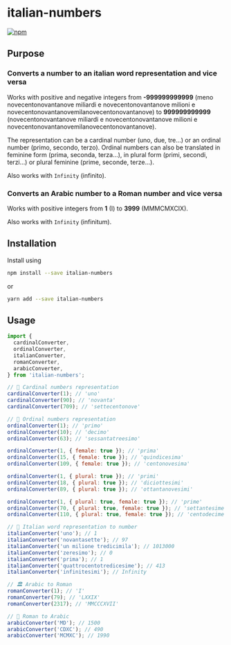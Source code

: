 # italian-numbers

[![npm](https://nodei.co/npm/italian-numbers.png)](https://www.npmjs.com/package/italian-numbers)

## Purpose

### Converts a number to an italian word representation and vice versa

Works with positive and negative integers from **-999999999999** (meno novecentonovantanove miliardi e novecentonovantanove milioni e novecentonovantanovemilanovecentonovantanove) to **999999999999** (novecentonovantanove miliardi e novecentonovantanove milioni e novecentonovantanovemilanovecentonovantanove).

The representation can be a cardinal number (uno, due, tre...) or an ordinal number (primo, secondo, terzo). Ordinal numbers can also be translated in feminine form (prima, seconda, terza...), in plural form (primi, secondi, terzi...) or plural feminine (prime, seconde, terze...).

Also works with `Infinity` (infinito).

### Converts an Arabic number to a Roman number and vice versa

Works with positive integers from **1** (I) to **3999** (MMMCMXCIX).

Also works with `Infinity` (infinitum).

## Installation

Install using

```sh
npm install --save italian-numbers
```

or

```sh
yarn add --save italian-numbers
```

## Usage

```js
import {
  cardinalConverter,
  ordinalConverter,
  italianConverter,
  romanConverter,
  arabicConverter,
} from 'italian-numbers';

// 🔢 Cardinal numbers representation
cardinalConverter(1); // 'uno'
cardinalConverter(90); // 'novanta'
cardinalConverter(709); // 'settecentonove'

// 🥇 Ordinal numbers representation
ordinalConverter(1); // 'primo'
ordinalConverter(10); // 'decimo'
ordinalConverter(63); // 'sessantatreesimo'

ordinalConverter(1, { female: true }); // 'prima'
ordinalConverter(15, { female: true }); // 'quindicesima'
ordinalConverter(109, { female: true }); // 'centonovesima'

ordinalConverter(1, { plural: true }); // 'primi'
ordinalConverter(18, { plural: true }); // 'diciottesimi'
ordinalConverter(89, { plural: true }); // 'ottantanovesimi'

ordinalConverter(1, { plural: true, female: true }); // 'prime'
ordinalConverter(70, { plural: true, female: true }); // 'settantesime'
ordinalConverter(110, { plural: true, female: true }); // 'centodecime'

// 🔡 Italian word representation to number
italianConverter('uno'); // 1
italianConverter('novantasette'); // 97
italianConverter('un milione tredicimila'); // 1013000
italianConverter('zeresimo'); // 0
italianConverter('prima'); // 1
italianConverter('quattrocentotredicesime'); // 413
italianConverter('infinitesimi'); // Infinity

// 🏛️ Arabic to Roman
romanConverter(1); // 'I'
romanConverter(79); // 'LXXIX'
romanConverter(2317); // 'MMCCCXVII'

// 🏺 Roman to Arabic
arabicConverter('MD'); // 1500
arabicConverter('CDXC'); // 490
arabicConverter('MCMXC'); // 1990
```
